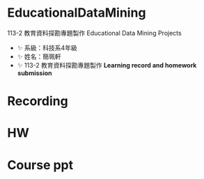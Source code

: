 # EducationalDataMining
113-2 教育資料探勘專題製作 Educational Data Mining Projects
- ✨ 系級：科技系4年級
- ✨ 姓名：簡珮軒
- ✨ 113-2 教育資料探勘專題製作 **Learning record and homework submission**
# Recording
# HW
# Course ppt
